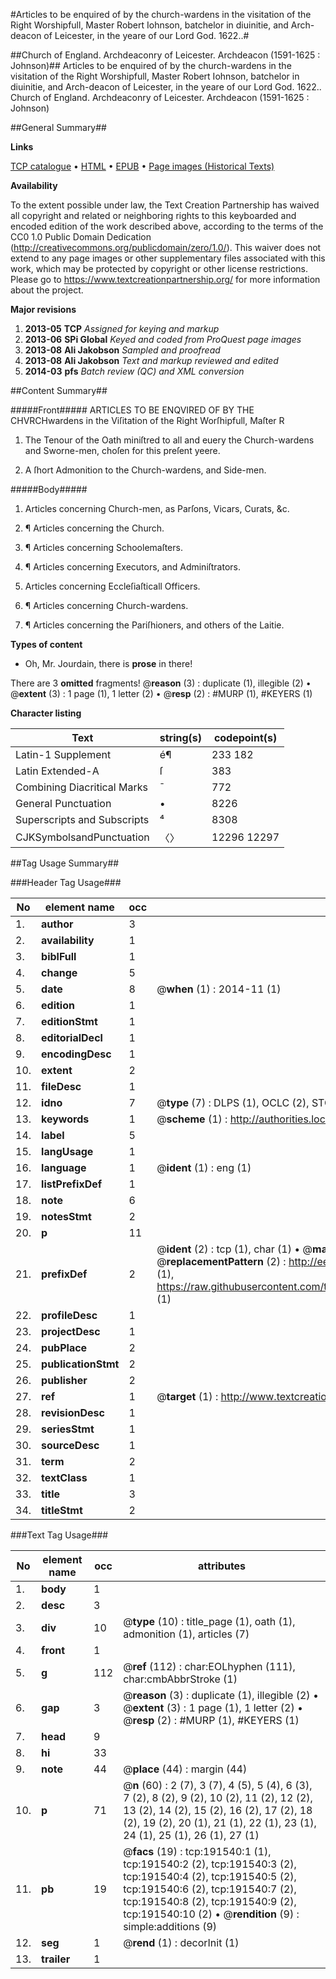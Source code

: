 #Articles to be enquired of by the church-wardens in the visitation of the Right Worshipfull, Master Robert Iohnson, batchelor in diuinitie, and Arch-deacon of Leicester, in the yeare of our Lord God. 1622..#

##Church of England. Archdeaconry of Leicester. Archdeacon (1591-1625 : Johnson)##
Articles to be enquired of by the church-wardens in the visitation of the Right Worshipfull, Master Robert Iohnson, batchelor in diuinitie, and Arch-deacon of Leicester, in the yeare of our Lord God. 1622..
Church of England. Archdeaconry of Leicester. Archdeacon (1591-1625 : Johnson)

##General Summary##

**Links**

[TCP catalogue](http://www.ota.ox.ac.uk/tcp/)  • 
[HTML](http://tei.it.ox.ac.uk/tcp/Texts-HTML/free/B07/B07640.html)  • 
[EPUB](http://tei.it.ox.ac.uk/tcp/Texts-EPUB/free/B07/B07640.epub) • 
[Page images (Historical Texts)](https://historicaltexts.jisc.ac.uk/eebo-166384415e)

**Availability**

To the extent possible under law, the Text Creation Partnership has waived all copyright and related or neighboring rights to this keyboarded and encoded edition of the work described above, according to the terms of the CC0 1.0 Public Domain Dedication (http://creativecommons.org/publicdomain/zero/1.0/). This waiver does not extend to any page images or other supplementary files associated with this work, which may be protected by copyright or other license restrictions. Please go to https://www.textcreationpartnership.org/ for more information about the project.

**Major revisions**

1. __2013-05__ __TCP__ *Assigned for keying and markup*
1. __2013-06__ __SPi Global__ *Keyed and coded from ProQuest page images*
1. __2013-08__ __Ali Jakobson__ *Sampled and proofread*
1. __2013-08__ __Ali Jakobson__ *Text and markup reviewed and edited*
1. __2014-03__ __pfs__ *Batch review (QC) and XML conversion*

##Content Summary##

#####Front#####
ARTICLES TO BE ENQVIRED OF BY THE CHVRCHwardens in the Viſitation of the Right Worſhipfull, Maſter R
1. The Tenour of the Oath miniſtred to all and euery the Church-wardens and Sworne-men, choſen for this preſent yeere.

1. A ſhort Admonition to the Church-wardens, and Side-men.

#####Body#####

1. Articles concerning Church-men, as Parſons, Vicars, Curats, &c.

1. ¶ Articles concerning the Church.

1. ¶ Articles concerning Schoolemaſters.

1. ¶ Articles concerning Executors, and Adminiſtrators.

1. Articles concerning Eccleſiaſticall Officers.

1. ¶ Articles concerning Church-wardens.

1. ¶ Articles concerning the Pariſhioners, and others of the Laitie.

**Types of content**

  * Oh, Mr. Jourdain, there is **prose** in there!

There are 3 **omitted** fragments! 
 @__reason__ (3) : duplicate (1), illegible (2)  •  @__extent__ (3) : 1 page (1), 1 letter (2)  •  @__resp__ (2) : #MURP (1), #KEYERS (1)

**Character listing**


|Text|string(s)|codepoint(s)|
|---|---|---|
|Latin-1 Supplement|é¶|233 182|
|Latin Extended-A|ſ|383|
|Combining             Diacritical Marks|̄|772|
|General Punctuation|•|8226|
|Superscripts             and Subscripts|⁴|8308|
|CJKSymbolsandPunctuation|〈〉|12296 12297|

##Tag Usage Summary##

###Header Tag Usage###

|No|element name|occ|attributes|
|---|---|---|---|
|1.|__author__|3||
|2.|__availability__|1||
|3.|__biblFull__|1||
|4.|__change__|5||
|5.|__date__|8| @__when__ (1) : 2014-11 (1)|
|6.|__edition__|1||
|7.|__editionStmt__|1||
|8.|__editorialDecl__|1||
|9.|__encodingDesc__|1||
|10.|__extent__|2||
|11.|__fileDesc__|1||
|12.|__idno__|7| @__type__ (7) : DLPS (1), OCLC (2), STC (2), EEBO-CITATION (1), VID (1)|
|13.|__keywords__|1| @__scheme__ (1) : http://authorities.loc.gov/ (1)|
|14.|__label__|5||
|15.|__langUsage__|1||
|16.|__language__|1| @__ident__ (1) : eng (1)|
|17.|__listPrefixDef__|1||
|18.|__note__|6||
|19.|__notesStmt__|2||
|20.|__p__|11||
|21.|__prefixDef__|2| @__ident__ (2) : tcp (1), char (1)  •  @__matchPattern__ (2) : ([0-9\-]+):([0-9IVX]+) (1), (.+) (1)  •  @__replacementPattern__ (2) : http://eebo.chadwyck.com/downloadtiff?vid=$1&page=$2 (1), https://raw.githubusercontent.com/textcreationpartnership/Texts/master/tcpchars.xml#$1 (1)|
|22.|__profileDesc__|1||
|23.|__projectDesc__|1||
|24.|__pubPlace__|2||
|25.|__publicationStmt__|2||
|26.|__publisher__|2||
|27.|__ref__|1| @__target__ (1) : http://www.textcreationpartnership.org/docs/. (1)|
|28.|__revisionDesc__|1||
|29.|__seriesStmt__|1||
|30.|__sourceDesc__|1||
|31.|__term__|2||
|32.|__textClass__|1||
|33.|__title__|3||
|34.|__titleStmt__|2||


###Text Tag Usage###

|No|element name|occ|attributes|
|---|---|---|---|
|1.|__body__|1||
|2.|__desc__|3||
|3.|__div__|10| @__type__ (10) : title_page (1), oath (1), admonition (1), articles (7)|
|4.|__front__|1||
|5.|__g__|112| @__ref__ (112) : char:EOLhyphen (111), char:cmbAbbrStroke (1)|
|6.|__gap__|3| @__reason__ (3) : duplicate (1), illegible (2)  •  @__extent__ (3) : 1 page (1), 1 letter (2)  •  @__resp__ (2) : #MURP (1), #KEYERS (1)|
|7.|__head__|9||
|8.|__hi__|33||
|9.|__note__|44| @__place__ (44) : margin (44)|
|10.|__p__|71| @__n__ (60) : 2 (7), 3 (7), 4 (5), 5 (4), 6 (3), 7 (2), 8 (2), 9 (2), 10 (2), 11 (2), 12 (2), 13 (2), 14 (2), 15 (2), 16 (2), 17 (2), 18 (2), 19 (2), 20 (1), 21 (1), 22 (1), 23 (1), 24 (1), 25 (1), 26 (1), 27 (1)|
|11.|__pb__|19| @__facs__ (19) : tcp:191540:1 (1), tcp:191540:2 (2), tcp:191540:3 (2), tcp:191540:4 (2), tcp:191540:5 (2), tcp:191540:6 (2), tcp:191540:7 (2), tcp:191540:8 (2), tcp:191540:9 (2), tcp:191540:10 (2)  •  @__rendition__ (9) : simple:additions (9)|
|12.|__seg__|1| @__rend__ (1) : decorInit (1)|
|13.|__trailer__|1||
